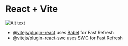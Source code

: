 # React + Vite

[![Alt text](https://img.youtube.com/vi/CpFbjvos9uM/0.jpg)](https://www.youtube.com/watch?v=CpFbjvos9uM)

- [@vitejs/plugin-react](https://github.com/vitejs/vite-plugin-react/blob/main/packages/plugin-react/README.md) uses [Babel](https://babeljs.io/) for Fast Refresh
- [@vitejs/plugin-react-swc](https://github.com/vitejs/vite-plugin-react-swc) uses [SWC](https://swc.rs/) for Fast Refresh

